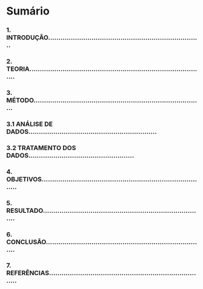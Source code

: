  # 							Sumário

### 1. INTRODUÇÃO..........................................................................

### 2. TEORIA.....................................................................................

### 3. MÉTODO..................................................................................

### 3.1 ANÁLISE DE DADOS..............................................................

### 3.2 TRATAMENTO DOS DADOS...................................................

### 4. OBJETIVOS................................................................................

### 5. RESULTADO..............................................................................

### 6. CONCLUSÃO.............................................................................

### 7. REFERÊNCIAS............................................................................
